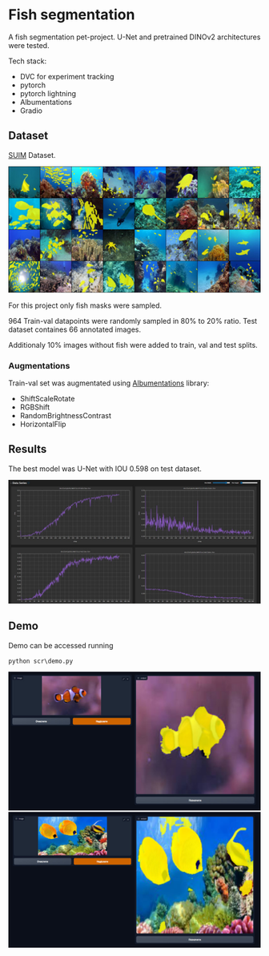 # Fish segmentation

A fish segmentation pet-project.
U-Net and pretrained DINOv2 architectures were tested.

Tech stack:
 - DVC for experiment tracking
 - pytorch
 - pytorch lightning
 - Albumentations
 - Gradio


## Dataset
[SUIM](https://irvlab.cs.umn.edu/resources/suim-dataset) Dataset.

![](assets/test.jpg)

For this project only fish masks were sampled.

964 Train-val datapoints were randomly sampled in 80% to 20% ratio.
Test dataset containes 66 annotated images.

Additionaly 10% images without fish were added to train, val and test splits.


### Augmentations
Train-val set was augmentated using [Albumentations](https://albumentations.ai/) library:
 - ShiftScaleRotate
 - RGBShift
 - RandomBrightnessContrast
 - HorizontalFlip

## Results
The best model was U-Net with IOU 0.598 on test dataset.

![](assets/plots.jpg)

## Demo
Demo can be accessed running 

```
python scr\demo.py
```

![](assets/demo1.png)
![](assets/demo2.png)